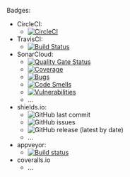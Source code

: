 Badges:

* CircleCI:
    * [![CircleCI](https://circleci.com/gh/Hofls/devops.svg?style=shield)](https://app.circleci.com/pipelines/github/Hofls/devops)
* TravisCI:
    * [![Build Status](https://travis-ci.org/Hofls/devops.svg?branch=master)](https://travis-ci.org/Hofls/devops)
* SonarCloud: 
    * [![Quality Gate Status](https://sonarcloud.io/api/project_badges/measure?project=Hofls_devops&metric=alert_status)](https://sonarcloud.io/dashboard?id=Hofls_devops)
    * [![Coverage](https://sonarcloud.io/api/project_badges/measure?project=Hofls_devops&metric=coverage)](https://sonarcloud.io/dashboard?id=Hofls_devops)
    * [![Bugs](https://sonarcloud.io/api/project_badges/measure?project=Hofls_devops&metric=bugs)](https://sonarcloud.io/dashboard?id=Hofls_devops)
    * [![Code Smells](https://sonarcloud.io/api/project_badges/measure?project=Hofls_devops&metric=code_smells)](https://sonarcloud.io/dashboard?id=Hofls_devops)
    * [![Vulnerabilities](https://sonarcloud.io/api/project_badges/measure?project=Hofls_devops&metric=vulnerabilities)](https://sonarcloud.io/dashboard?id=Hofls_devops)
    * ...
* shields.io:
    * ![GitHub last commit](https://img.shields.io/github/last-commit/hofls/devops)
    * ![GitHub issues](https://img.shields.io/github/issues/hofls/devops)
    * ![GitHub release (latest by date)](https://img.shields.io/github/v/release/hofls/devops)
    * ...
* appveyor:
    * [![Build status](https://ci.appveyor.com/api/projects/status/uu5b2v80wsaxgowr?svg=true)](https://ci.appveyor.com/project/Hofls/devops)
* coveralls.io
    * ...
